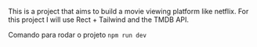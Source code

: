 This is a project that aims to build a movie viewing platform like netflix. For this project I will use Rect + Tailwind and the TMDB API.

Comando para rodar o projeto
`npm run dev`
